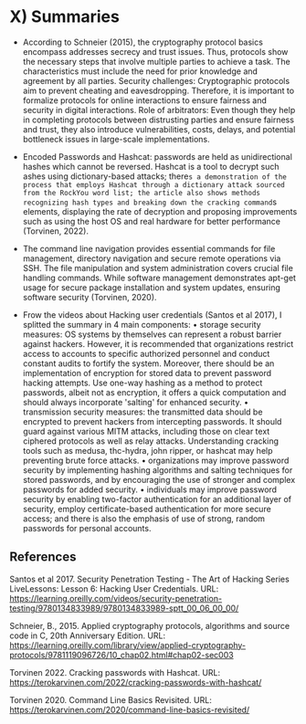 # X) Summaries

- According to Schneier (2015), the cryptography protocol basics encompass addresses secrecy and trust issues. Thus, protocols show the necessary steps that involve
multiple parties to achieve a task. The characteristics must include the need for prior knowledge and agreement by all parties.
Security challenges: Cryptographic protocols aim to prevent cheating and eavesdropping. Therefore, it is important to formalize protocols for online interactions to
ensure fairness and security in digital interactions.
Role of arbitrators: Even though they help in completing protocols between distrusting parties and ensure fairness and trust, they also introduce vulnerabilities,
costs, delays, and potential bottleneck issues in large-scale implementations.

- Encoded Passwords and Hashcat: passwords are held as unidirectional hashes which cannot be reversed. Hashcat is a tool to decrypt such ashes using dictionary-based
 attacks; there`s a demonstration of the process that employs Hashcat through a dictionary attack sourced from the RockYou word list; the article also shows methods
 recognizing hash types and breaking down the cracking command`s elements, displaying the rate of decryption and proposing improvements such as using the host OS and
 real hardware for better performance (Torvinen, 2022).

- The command line navigation provides essential commands for file management, directory navigation and secure remote operations via SSH. The file manipulation and
system administration covers crucial file handling commands. While software management demonstrates apt-get usage for secure package installation and system updates,
ensuring software security (Torvinen, 2020).

- Frow the videos about Hacking user credentials (Santos et al 2017), I splitted the summary in 4 main components:
 •	storage security measures: OS systems by themselves can represent a robust barrier against hackers. However, it is recommended that organizations restrict access
to accounts to specific authorized personnel and conduct constant audits to fortify the system. Moreover, there should be an implementation of encryption for stored data
to prevent password hacking attempts. Use one-way hashing as a method to protect passwords, albeit not as encryption, it offers a quick computation and should always
incorporate 'salting' for enhanced security.
 •	transmission security measures: the transmitted data should be encrypted to prevent hackers from intercepting passwords. It should guard against various MITM attacks,
including those on clear text ciphered protocols as well as relay attacks. Understanding cracking tools such as medusa, thc-hydra, john ripper, or hashcat may help preventing
brute force attacks.
 •  organizations may improve password security by implementing hashing algorithms and salting techniques for stored passwords, and by encouraging the use of stronger and
complex passwords for added security.
 •  individuals may improve password security by enabling two-factor authentication for an additional layer of security, employ certificate-based authentication for more
secure access; and there is also the emphasis of use of strong, random passwords for personal accounts. 



## References 

Santos et al 2017. Security Penetration Testing - The Art of Hacking Series LiveLessons: Lesson 6: Hacking User Credentials. 
URL: https://learning.oreilly.com/videos/security-penetration-testing/9780134833989/9780134833989-sptt_00_06_00_00/

Schneier, B., 2015. Applied cryptography protocols, algorithms and source code in C, 20th Anniversary Edition. 
URL: https://learning.oreilly.com/library/view/applied-cryptography-protocols/9781119096726/10_chap02.html#chap02-sec003

Torvinen 2022. Cracking passwords with Hashcat. URL: https://terokarvinen.com/2022/cracking-passwords-with-hashcat/

Torvinen 2020. Command Line Basics Revisited. URL: https://terokarvinen.com/2020/command-line-basics-revisited/


